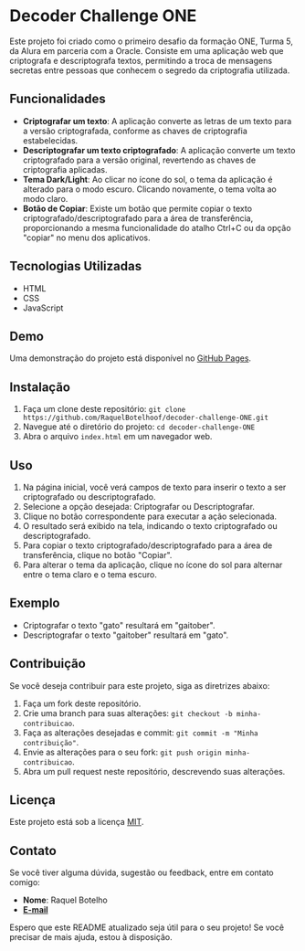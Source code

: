 # Decoder Challenge ONE

Este projeto foi criado como o primeiro desafio da formação ONE, Turma 5, da Alura em parceria com a Oracle. Consiste em uma aplicação web que criptografa e descriptografa textos, permitindo a troca de mensagens secretas entre pessoas que conhecem o segredo da criptografia utilizada.

## Funcionalidades

- **Criptografar um texto**: A aplicação converte as letras de um texto para a versão criptografada, conforme as chaves de criptografia estabelecidas.
- **Descriptografar um texto criptografado**: A aplicação converte um texto criptografado para a versão original, revertendo as chaves de criptografia aplicadas.
- **Tema Dark/Light**: Ao clicar no ícone do sol, o tema da aplicação é alterado para o modo escuro. Clicando novamente, o tema volta ao modo claro.
- **Botão de Copiar**: Existe um botão que permite copiar o texto criptografado/descriptografado para a área de transferência, proporcionando a mesma funcionalidade do atalho Ctrl+C ou da opção "copiar" no menu dos aplicativos.

## Tecnologias Utilizadas

- HTML
- CSS
- JavaScript

## Demo

Uma demonstração do projeto está disponível no [GitHub Pages](https://raquelbotelhoof.github.io/decoder-challenge-ONE/).

## Instalação

1. Faça um clone deste repositório:
`git clone https://github.com/RaquelBotelhoof/decoder-challenge-ONE.git`
2. Navegue até o diretório do projeto:
`cd decoder-challenge-ONE`
3. Abra o arquivo `index.html` em um navegador web.

## Uso

1. Na página inicial, você verá campos de texto para inserir o texto a ser criptografado ou descriptografado.
2. Selecione a opção desejada: Criptografar ou Descriptografar.
3. Clique no botão correspondente para executar a ação selecionada.
4. O resultado será exibido na tela, indicando o texto criptografado ou descriptografado.
5. Para copiar o texto criptografado/descriptografado para a área de transferência, clique no botão "Copiar".
6. Para alterar o tema da aplicação, clique no ícone do sol para alternar entre o tema claro e o tema escuro.

## Exemplo

- Criptografar o texto "gato" resultará em "gaitober".
- Descriptografar o texto "gaitober" resultará em "gato".

## Contribuição

Se você deseja contribuir para este projeto, siga as diretrizes abaixo:

1. Faça um fork deste repositório.
2. Crie uma branch para suas alterações: `git checkout -b minha-contribuicao`.
3. Faça as alterações desejadas e commit: `git commit -m "Minha contribuição"`.
4. Envie as alterações para o seu fork: `git push origin minha-contribuicao`.
5. Abra um pull request neste repositório, descrevendo suas alterações.

## Licença

Este projeto está sob a licença [MIT](https://opensource.org/licenses/MIT).

## Contato

Se você tiver alguma dúvida, sugestão ou feedback, entre em contato comigo:

- **Nome**: Raquel Botelho
- [**E-mail**](raquel.botelhoof@gmail.com)

Espero que este README atualizado seja útil para o seu projeto! Se você precisar de mais ajuda, estou à disposição.


